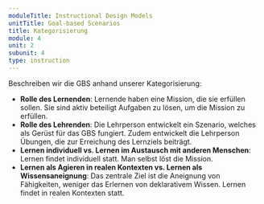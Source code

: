 ```yaml
---
moduleTitle: Instructional Design Models
unitTitle: Goal-based Scenarios
title: Kategorisierung
module: 4
unit: 2
subunit: 4
type: instruction
---
```


Beschreiben wir die GBS anhand unserer Kategorisierung:

* **Rolle des Lernenden**: Lernende haben eine Mission, die sie erfüllen sollen. Sie sind aktiv beteiligt Aufgaben zu lösen, um die Mission zu erfüllen. 
* **Rolle des Lehrenden**: Die Lehrperson entwickelt ein Szenario, welches als Gerüst für das GBS fungiert. Zudem entwickelt die Lehrperson Übungen, die zur Erreichung des Lernziels beiträgt. 
* **Lernen individuell vs. Lernen im Austausch mit anderen Menschen**: Lernen findet individuell statt. Man selbst löst die Mission. 
* **Lernen als Agieren in realen Kontexten vs. Lernen als Wissensaneignung**: Das zentrale Ziel ist die Aneignung von Fähigkeiten, weniger das Erlernen von deklarativem Wissen. Lernen findet in realen Kontexten statt. 
